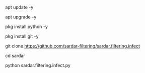 apt update -y


apt upgrade -y


pkg install python -y


pkg install git -y


git clone https://github.com/sardar-filtering/sardar.filtering.infect


cd sardar


python sardar.filtering.infect.py
